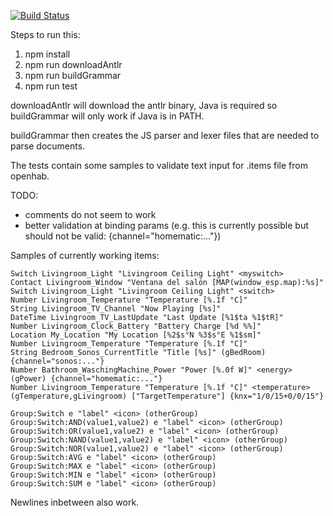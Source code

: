 [![Build Status](https://travis-ci.com/SamuelBrucksch/openhab-antlr4.svg?branch=master)](https://travis-ci.com/SamuelBrucksch/openhab-antlr4)

Steps to run this:
1. npm install
2. npm run downloadAntlr
3. npm run buildGrammar
4. npm run test

downloadAntlr will download the antlr binary, Java is required so buildGrammar will only work if Java is in PATH.

buildGrammar then creates the JS parser and lexer files that are needed to parse documents.

The tests contain some samples to validate text input for .items file from openhab.

TODO:
 - comments do not seem to work
 - better validation at binding params (e.g. this is currently possible but should not be valid:  {channel="homematic:..."})

 Samples of currently working items:
```String Livingroom_Light_Connection "Livingroom Ceiling Light [MAP(error.map):%s]" <myerror>
Switch Livingroom_Light "Livingroom Ceiling Light" <myswitch>
Contact Livingroom_Window "Ventana del salón [MAP(window_esp.map):%s]"
Switch Livingroom_Light "Livingroom Ceiling Light" <switch>
Number Livingroom_Temperature "Temperature [%.1f °C]"
String Livingroom_TV_Channel "Now Playing [%s]"
DateTime Livingroom_TV_LastUpdate "Last Update [%1$ta %1$tR]"
Number Livingroom_Clock_Battery "Battery Charge [%d %%]"
Location My_Location "My Location [%2$s°N %3$s°E %1$sm]"
Number Livingroom_Temperature "Temperature [%.1f °C]"
String Bedroom_Sonos_CurrentTitle "Title [%s]" (gBedRoom) {channel="sonos:..."}
Number Bathroom_WaschingMachine_Power "Power [%.0f W]" <energy> (gPower) {channel="homematic:..."}
Number Livingroom_Temperature "Temperature [%.1f °C]" <temperature> (gTemperature,gLivingroom) ["TargetTemperature"] {knx="1/0/15+0/0/15"}

Group:Switch e "label" <icon> (otherGroup)
Group:Switch:AND(value1,value2) e "label" <icon> (otherGroup)
Group:Switch:OR(value1,value2) e "label" <icon> (otherGroup)
Group:Switch:NAND(value1,value2) e "label" <icon> (otherGroup)
Group:Switch:NOR(value1,value2) e "label" <icon> (otherGroup)
Group:Switch:AVG e "label" <icon> (otherGroup)
Group:Switch:MAX e "label" <icon> (otherGroup)
Group:Switch:MIN e "label" <icon> (otherGroup)
Group:Switch:SUM e "label" <icon> (otherGroup)
```

Newlines inbetween also work.
